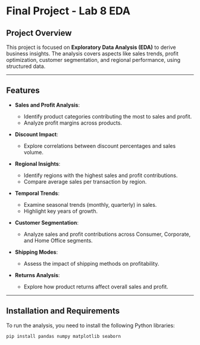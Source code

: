 # Final Project - Lab 8 EDA

## Project Overview

This project is focused on **Exploratory Data Analysis (EDA)** to derive business insights. The analysis covers aspects like sales trends, profit optimization, customer segmentation, and regional performance, using structured data.

---

## Features

- **Sales and Profit Analysis**:
  - Identify product categories contributing the most to sales and profit.
  - Analyze profit margins across products.

- **Discount Impact**:
  - Explore correlations between discount percentages and sales volume.

- **Regional Insights**:
  - Identify regions with the highest sales and profit contributions.
  - Compare average sales per transaction by region.

- **Temporal Trends**:
  - Examine seasonal trends (monthly, quarterly) in sales.
  - Highlight key years of growth.

- **Customer Segmentation**:
  - Analyze sales and profit contributions across Consumer, Corporate, and Home Office segments.

- **Shipping Modes**:
  - Assess the impact of shipping methods on profitability.

- **Returns Analysis**:
  - Explore how product returns affect overall sales and profit.

---

## Installation and Requirements

To run the analysis, you need to install the following Python libraries:

```bash
pip install pandas numpy matplotlib seaborn
